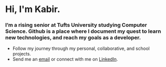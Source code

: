 # **Hi, I'm Kabir.**

### I’m a rising senior at Tufts University studying Computer Science. Github is a place where I document my quest to learn new technologies, and reach my goals as a developer.

- Follow my journey through my personal, collaborative, and school projects.
- Send me an [email](mailto:kabir.pamnani@tufts.edu) or connect with me on [LinkedIn](https://www.linkedin.com/in/kabirpamnani/).

